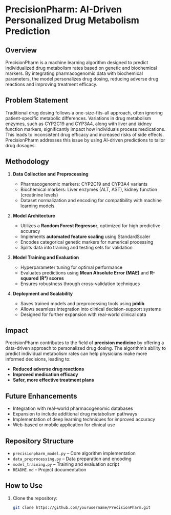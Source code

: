 # PrecisionPharm: AI-Driven Personalized Drug Metabolism Prediction

## Overview
PrecisionPharm is a machine learning algorithm designed to predict individualized drug metabolism rates based on genetic and biochemical markers. By integrating pharmacogenomic data with biochemical parameters, the model personalizes drug dosing, reducing adverse drug reactions and improving treatment efficacy.

## Problem Statement
Traditional drug dosing follows a one-size-fits-all approach, often ignoring patient-specific metabolic differences. Variations in drug metabolism enzymes, such as CYP2C19 and CYP3A4, along with liver and kidney function markers, significantly impact how individuals process medications. This leads to inconsistent drug efficacy and increased risks of side effects. PrecisionPharm addresses this issue by using AI-driven predictions to tailor drug dosages.

## Methodology
1. **Data Collection and Preprocessing**
   - Pharmacogenomic markers: CYP2C19 and CYP3A4 variants
   - Biochemical markers: Liver enzymes (ALT, AST), kidney function (creatinine levels)
   - Dataset normalization and encoding for compatibility with machine learning models

2. **Model Architecture**
   - Utilizes a **Random Forest Regressor**, optimized for high predictive accuracy
   - Implements **automated feature scaling** using StandardScaler
   - Encodes categorical genetic markers for numerical processing
   - Splits data into training and testing sets for validation

3. **Model Training and Evaluation**
   - Hyperparameter tuning for optimal performance
   - Evaluates predictions using **Mean Absolute Error (MAE)** and **R-squared (R²) scores**
   - Ensures robustness through cross-validation techniques

4. **Deployment and Scalability**
   - Saves trained models and preprocessing tools using **joblib**
   - Allows seamless integration into clinical decision-support systems
   - Designed for further expansion with real-world clinical data

## Impact
PrecisionPharm contributes to the field of **precision medicine** by offering a data-driven approach to personalized drug dosing. The algorithm’s ability to predict individual metabolism rates can help physicians make more informed decisions, leading to:
- **Reduced adverse drug reactions**
- **Improved medication efficacy**
- **Safer, more effective treatment plans**

## Future Enhancements
- Integration with real-world pharmacogenomic databases
- Expansion to include additional drug metabolism pathways
- Implementation of deep learning techniques for improved accuracy
- Web-based or mobile application for clinical use

## Repository Structure
- `precisionpharm_model.py` – Core algorithm implementation
- `data_preprocessing.py` – Data preparation and encoding
- `model_training.py` – Training and evaluation script
- `README.md` – Project documentation

## How to Use
1. Clone the repository:  
   ```bash
   git clone https://github.com/yourusername/PrecisionPharm.git
